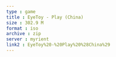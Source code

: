 ```yaml
---
type : game
title : EyeToy - Play (China)
size : 302.9 M
format : iso
archive : zip
server : myrient
link2 : EyeToy%20-%20Play%20%28China%29
---
```

